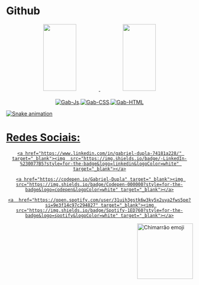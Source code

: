 <h1> Github </h1>
<div align="center">
  <a href="https://github.com/Gabriel-Dupla">
  <img width="42%" height="180em" src="https://github-readme-stats.vercel.app/api?username=Gabriel-Dupla&show_icons=true&theme=radical&include_all_commits=true&count_private=true"/>
  <img width="42%" height="180em" src="https://github-readme-stats.vercel.app/api/top-langs/?username=Gabriel-Dupla&layout=compact&langs_count=7&theme=radical"/>
</div>
<div style="display: inline_block" align="center"><br>

  <img align="center" alt="Gab-Js" src="https://img.shields.io/badge/javascript-%23323330.svg?style=for-the-badge&logo=javascript&logoColor=%23F7DF1E">
  <img align="center" alt="Gab-CSS" src="https://img.shields.io/badge/css3-%231572B6.svg?style=for-the-badge&logo=css3&logoColor=white">
  <img align="center" alt="Gab-HTML" src="https://img.shields.io/badge/html5-%23E34F26.svg?style=for-the-badge&logo=html5&logoColor=white">
  
</div>
 

<div>
  
  ![Snake animation](https://github.com/Gabriel-Dupla/Gabriel-Dupla/blob/output/github-contribution-grid-snake.svg)

</div>
  
  <h1>  Redes Sociais:</h1>
  
<div style="display: inline_block" align="center"> 
  
    <a href="https://www.linkedin.com/in/gabriel-dupla-74181a228/" target="_blank"><img  src="https://img.shields.io/badge/-LinkedIn-%230077B5?style=for-the-badge&logo=linkedin&logoColor=white" target="_blank"></a>

    <a href="https://codepen.io/Gabriel-Dupla" target="_blank"><img src="https://img.shields.io/badge/Codepen-000000?style=for-the-badge&logo=codepen&logoColor=white" target="_blank"></a>

    <a  href="https://open.spotify.com/user/31uih3gstk6w3ky5x2uya2fws5pe?si=9e3f14c97c294827" target="_blank"><img src="https://img.shields.io/badge/Spotify-1ED760?style=for-the-badge&logo=spotify&logoColor=white" target="_blank"></a>

</div>
  
<img align="right" alt="Chimarrão emoji" height="150" src="https://images.emojiterra.com/google/noto-emoji/unicode-15/color/svg/1f9c9.svg?width=676&height=676">
